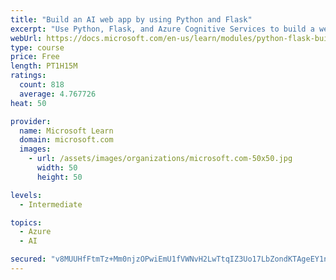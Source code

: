 ```yaml
---
title: "Build an AI web app by using Python and Flask"
excerpt: "Use Python, Flask, and Azure Cognitive Services to build a web app that incorporates AI"
webUrl: https://docs.microsoft.com/en-us/learn/modules/python-flask-build-ai-web-app/
type: course
price: Free
length: PT1H15M
ratings:
  count: 818
  average: 4.767726
heat: 50

provider:
  name: Microsoft Learn
  domain: microsoft.com
  images:
    - url: /assets/images/organizations/microsoft.com-50x50.jpg
      width: 50
      height: 50

levels:
  - Intermediate

topics:
  - Azure
  - AI

secured: "v8MUUHfFtmTz+Mm0njzOPwiEmU1fVWNvH2LwTtqIZ3Uo17LbZondKTAgeEY1nxYprsAiZlmk2KKVw24Lu3tg0R4RccystPSYUfzzsakpkXykVW5k0X9Bw8WuFG5vQBr5qU2+xDApsss2Whz3c5TJebU8gOqR0kiM2zdKiDxv4mlXuvHJPauZwcuHGjqFwstuibIZaSFI+cV1xTWMAxURQPzeUqCyZsQHhz7sCPGdTK97oJ4Pg6j1lrwIAnRuFxfPdnb2lrepN+1D4bvI6VK2yy8MxNIoIT/L6+YBMlzcBrddv8eX+xRwMF/cHLIfp5LysqT0b4uGa++7Et1RDSAufGB7JZLPdanIYKObPHptqjOpUgl03CjnPvswB4VJ7i5CLRf4h5lQ9RO7P9rZsFmFVf423fOKvZSi5JCEmh+pIik=;7R0fZnI0AsLV95GfUYR1ZQ=="
---
```


